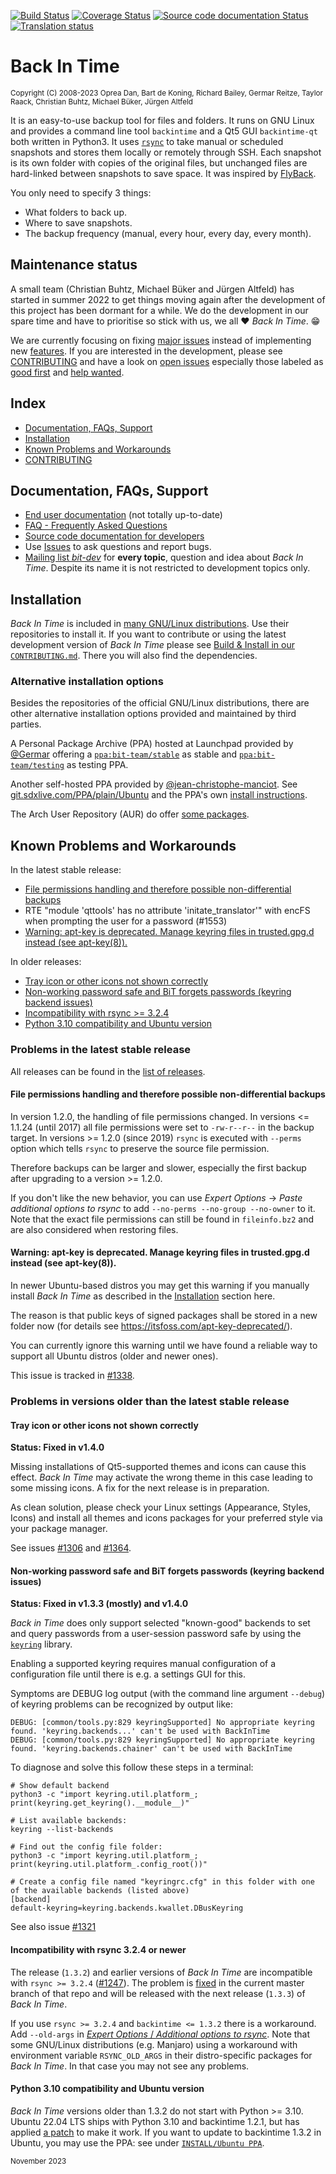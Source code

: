 [![Build Status](https://app.travis-ci.com/bit-team/backintime.svg)](https://app.travis-ci.com/bit-team/backintime)
[![Coverage Status](https://coveralls.io/repos/github/bit-team/backintime/badge.svg?branch=main)](https://coveralls.io/github/bit-team/backintime?branch=main)
[![Source code documentation Status](https://readthedocs.org/projects/backintime-dev/badge/?version=latest)](https://backintime-dev.readthedocs.io)
[![Translation status](https://translate.codeberg.org/widget/backintime/common/svg-badge.svg)](https://translate.codeberg.org/engage/backintime)

# Back In Time
<sub>Copyright (C) 2008-2023 Oprea Dan, Bart de Koning, Richard Bailey,
Germar Reitze, Taylor Raack, Christian Buhtz, Michael Büker, Jürgen Altfeld<sub>
 
It is an easy-to-use backup tool for files and folders.
It runs on GNU Linux and provides a command line tool `backintime` and a
Qt5 GUI `backintime-qt` both written in Python3. It uses 
[`rsync`](https://rsync.samba.org/) to take manual or scheduled snapshots and
stores them locally or remotely through SSH. Each snapshot is its own folder
with copies of the original files, but unchanged files are hard-linked between
snapshots to save space.
It was inspired by [FlyBack](https://en.wikipedia.org/wiki/FlyBack).

You only need to specify 3 things:

* What folders to back up.
* Where to save snapshots.
* The backup frequency (manual, every hour, every day, every month).

## Maintenance status

A small team (Christian Buhtz, Michael Büker and Jürgen Altfeld)
has started in summer 2022 to get things moving again after the
development of this project has been dormant for a while.
We do the development in our spare time and have to prioritise so
stick with us, we all ♥️ _Back In Time_. 😁

We are currently focusing on fixing
[major issues](https://github.com/bit-team/backintime/issues?q=is%3Aissue+is%3Aopen+label%3AHigh)
instead of implementing new
[features](https://github.com/bit-team/backintime/labels/Feature).
If you are interested in the development, please
see [CONTRIBUTING](CONTRIBUTING.md) and have a look on
[open issues](https://github.com/bit-team/backintime/issues) especially
those labeled as [good first](https://github.com/bit-team/backintime/labels/GOOD%20FIRST%20ISSUE)
and [help wanted](https://github.com/bit-team/backintime/issues?q=is%3Aissue+is%3Aopen+label%3AHELP-WANTED).

## Index

- [Documentation, FAQs, Support](#documentation-faqs-support)
- [Installation](#installation)
- [Known Problems and Workarounds](#known-problems-and-workarounds)
- [CONTRIBUTING](CONTRIBUTING.md)

## Documentation, FAQs, Support

 * [End user documentation](https://backintime.readthedocs.org/) (not totally up-to-date)
 * [FAQ - Frequently Asked Questions](FAQ.md)
 * [Source code documentation for developers](https://backintime-dev.readthedocs.org)
 * Use [Issues](https://github.com/bit-team/backintime/issues) to ask questions and report bugs.
 * [Mailing list
   _bit-dev_](https://mail.python.org/mailman3/lists/bit-dev.python.org/) for
   **every topic**, question and idea about _Back In Time_. Despite its name
   it is not restricted to development topics only.

## Installation

_Back In Time_ is included in [many GNU/Linux distributions](https://repology.org/project/backintime/badges).
Use their repositories to install it. If you want to contribute or using the latest development version
of _Back In Time_ please see [Build & Install in our `CONTRIBUTING.md`](CONTRIBUTING.md#build--install).
There you will also find the dependencies.

### Alternative installation options
Besides the repositories of the official GNU/Linux distributions, there are other alternative
installation options provided and maintained by third parties.

A Personal Package Archive (PPA) hosted at Launchpad provided by [@Germar](https://github.com/germar) offering a [`ppa:bit-team/stable`](https://launchpad.net/~bit-team/+archive/ubuntu/stable) as stable and [`ppa:bit-team/testing`](https://launchpad.net/~bit-team/+archive/ubuntu/testing) as testing PPA.

Another self-hosted PPA provided by [@jean-christophe-manciot](https://github.com/jean-christophe-manciot). See [git.sdxlive.com/PPA/plain/Ubuntu](https://git.sdxlive.com/PPA/plain/Ubuntu) and the PPA's own [install instructions](https://git.sdxlive.com/PPA/about/#installing).

The Arch User Repository (AUR) do offer [some packages](https://aur.archlinux.org/packages?K=backintime).

## Known Problems and Workarounds

In the latest stable release:
- [File permissions handling and therefore possible non-differential backups](#file-permissions-handling-and-therefore-possible-non-differential-backups)
- RTE "module 'qttools' has no attribute 'initate_translator'" with encFS when prompting the user for a password (#1553)
- [Warning: apt-key is deprecated. Manage keyring files in trusted.gpg.d instead (see apt-key(8)).](#warning-apt-key-is-deprecated-manage-keyring-files-in-trustedgpgd-instead-see-apt-key8)

In older releases:
- [Tray icon or other icons not shown correctly](#tray-icon-or-other-icons-not-shown-correctly)
- [Non-working password safe and BiT forgets passwords (keyring backend issues)](#non-working-password-safe-and-bit-forgets-passwords-keyring-backend-issues)
- [Incompatibility with rsync >= 3.2.4](#incompatibility-with-rsync-324-or-newer)
- [Python 3.10 compatibility and Ubuntu version](#python-310-compatibility-and-ubuntu-version)

### Problems in the latest stable release

All releases can be found in the [list of releases](https://github.com/bit-team/backintime/releases).

#### File permissions handling and therefore possible non-differential backups

In version 1.2.0, the handling of file permissions changed.
In versions <= 1.1.24 (until 2017) all file permissions were set to `-rw-r--r--` in the backup target.
In versions >= 1.2.0 (since 2019) `rsync` is executed with `--perms` option which tells `rsync` to
preserve the source file permission.

Therefore backups can be larger and slower, especially the first backup after upgrading to a version >= 1.2.0.

If you don't like the new behavior, you can use _Expert Options_ -> _Paste additional options to rsync_
to add `--no-perms --no-group --no-owner` to it.
Note that the exact file permissions can still be found in `fileinfo.bz2` and are also considered when restoring
files.

#### Warning: apt-key is deprecated. Manage keyring files in trusted.gpg.d instead (see apt-key(8)).

In newer Ubuntu-based distros you may get this warning if you manually install _Back In Time_
as described in the [Installation](#installation) section here.

The reason is that public keys of signed packages shall be stored in a new folder now
(for details see https://itsfoss.com/apt-key-deprecated/).

You can currently ignore this warning until we have found a reliable way
to support all Ubuntu distros (older and newer ones).

This issue is tracked in [#1338](https://github.com/bit-team/backintime/issues/1338).

### Problems in versions older than the latest stable release

#### Tray icon or other icons not shown correctly

**Status: Fixed in v1.4.0**

Missing installations of Qt5-supported themes and icons can cause this effect.
_Back In Time_ may activate the wrong theme in this
case leading to some missing icons. A fix for the next release is in preparation.

As clean solution, please check your Linux settings (Appearance, Styles, Icons)
and install all themes and icons packages for your preferred style via
your package manager.

See issues [#1306](https://github.com/bit-team/backintime/issues/1306)
and [#1364](https://github.com/bit-team/backintime/issues/1364).

#### Non-working password safe and BiT forgets passwords (keyring backend issues)

**Status: Fixed in v1.3.3 (mostly) and v1.4.0**

_Back in Time_ does only support selected "known-good" backends
to set and query passwords from a user-session password safe by
using the [`keyring`](https://github.com/jaraco/keyring) library.

Enabling a supported keyring requires manual configuration of a configuration file until there is e.g. a settings GUI for this.

Symptoms are DEBUG log output (with the command line argument `--debug`) of keyring problems can be recognized by output like:

```
DEBUG: [common/tools.py:829 keyringSupported] No appropriate keyring found. 'keyring.backends...' can't be used with BackInTime
DEBUG: [common/tools.py:829 keyringSupported] No appropriate keyring found. 'keyring.backends.chainer' can't be used with BackInTime
```

To diagnose and solve this follow these steps in a terminal:

```
# Show default backend
python3 -c "import keyring.util.platform_; print(keyring.get_keyring().__module__)"

# List available backends:
keyring --list-backends 

# Find out the config file folder:
python3 -c "import keyring.util.platform_; print(keyring.util.platform_.config_root())"

# Create a config file named "keyringrc.cfg" in this folder with one of the available backends (listed above)
[backend]
default-keyring=keyring.backends.kwallet.DBusKeyring
```

See also issue [#1321](https://github.com/bit-team/backintime/issues/1321)

#### Incompatibility with rsync 3.2.4 or newer

The release (`1.3.2`) and earlier versions of _Back In Time_ are incompatible with `rsync >= 3.2.4` ([#1247](https://github.com/bit-team/backintime/issues/1247)). The problem is [fixed](https://github.com/bit-team/backintime/pull/1351) in the current master branch of that repo and will be released with the next release (`1.3.3`) of _Back In Time_.

If you use `rsync >= 3.2.4` and `backintime <= 1.3.2` there is a workaround. Add `--old-args` in [_Expert Options_ / _Additional options to rsync_](https://backintime.readthedocs.io/en/latest/settings.html#expert-options). Note that some GNU/Linux distributions (e.g. Manjaro) using a workaround with environment variable `RSYNC_OLD_ARGS` in their distro-specific packages for _Back In Time_. In that case you may not see any problems.

#### Python 3.10 compatibility and Ubuntu version

_Back In Time_ versions older than 1.3.2 do not start with Python >= 3.10.
Ubuntu 22.04 LTS ships with Python 3.10 and backintime 1.2.1, but has applied
[a patch](https://bugs.launchpad.net/ubuntu/+source/backintime/+bug/1976164/+attachment/5593556/+files/backintime_1.2.1-3_1.2.1-3ubuntu0.1.diff)
to make it work. If you want to update to backintime 1.3.2 in Ubuntu, you may use the PPA: see under [`INSTALL/Ubuntu PPA`](#Ubuntu-PPA).

<sub>November 2023</sub>
